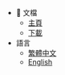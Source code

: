 * :blue_book: 文檔
    * [主頁](/)
    * [下載](/fill_download.md)
* 語言
    * [繁體中文](/README.md)
    * [English](/en-us.md)





